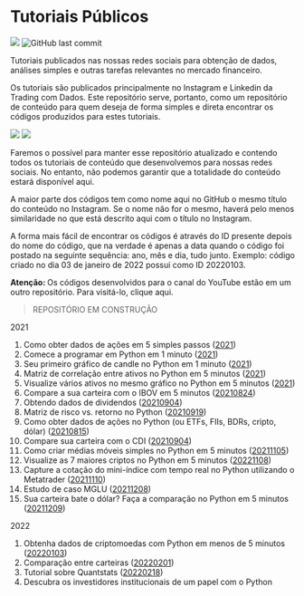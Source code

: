# Tutoriais Públicos

![](https://img.shields.io/github/commit-activity/w/Trading-com-Dados/tutoriais_publicos?style=flat)
![GitHub last commit](https://img.shields.io/github/last-commit/Trading-com-Dados/tutoriais_publicos)



Tutoriais publicados nas nossas redes sociais para obtenção de dados, análises simples e outras tarefas relevantes no mercado financeiro.

Os tutoriais são publicados principalmente no Instagram e Linkedin da Trading com Dados. Este repositório serve, portanto, como um repositório de conteúdo para quem deseja de forma simples e direta encontrar os códigos produzidos para estes tutoriais.

![](https://img.shields.io/badge/Instagram-E4405F?style=for-the-badge&logo=instagram&logoColor=white&link=https://www.instagram.com/tradingcomdados/)
![](https://img.shields.io/badge/LinkedIn-0077B5?style=for-the-badge&logo=linkedin&logoColor=white&link=https://www.linkedin.com/company/tradingcomdados)

Faremos o possível para manter esse repositório atualizado e contendo todos os tutoriais de conteúdo que desenvolvemos para nossas redes sociais. No entanto, não podemos garantir que a totalidade do conteúdo estará disponível aqui.

A maior parte dos códigos tem como nome aqui no GitHub o mesmo título do conteúdo no Instagram. Se o nome não for o mesmo, haverá pelo menos similaridade no que está descrito aqui com o título no Instagram.

A forma mais fácil de encontrar os códigos é através do ID presente depois do nome do código, que na verdade é apenas a data quando o código foi postado na seguinte sequência: ano, mês e dia, tudo junto. Exemplo: código criado no dia 03 de janeiro de 2022 possui como ID 20220103.

<b> Atenção: </b> 
Os códigos desenvolvidos para o canal do YouTube estão em um outro repositório. Para visitá-lo, clique aqui.

> REPOSITÓRIO EM CONSTRUÇÃO

2021

1. Como obter dados de ações em 5 simples passos ([2021]())
2. Comece a programar em Python em 1 minuto ([2021]())
3. Seu primeiro gráfico de candle no Python em 1 minuto ([2021]())
4. Matriz de correlação entre ativos no Python em 5 minutos ([2021]())
5. Visualize vários ativos no mesmo gráfico no Python em 5 minutos ([2021]())
6. Compare a sua carteira com o IBOV em 5 minutos ([20210824](https://github.com/Trading-com-Dados/tutoriais_publicos/blob/main/20210824_Compara%C3%A7%C3%A3o_Carteira_vs_IBOV.ipynb))
7. Obtendo dados de dividendos ([20210904](https://github.com/Trading-com-Dados/tutoriais_publicos/blob/main/20210904_Obtendo_Dividendos.ipynb))
8. Matriz de risco vs. retorno no Python ([20210919](https://github.com/Trading-com-Dados/tutoriais_publicos/blob/main/20210919%20-%20Tutorial%20Risco_x_Retorno.ipynb))
9. Como obter dados de ações no Python (ou ETFs, FIIs, BDRs, cripto, dólar) ([20210815](https://github.com/Trading-com-Dados/tutoriais_publicos/blob/main/Post_Instagram_Como_obter_dados_de_a%C3%A7%C3%B5es.ipynb))
10. Compare sua carteira com o CDI ([20210904](https://github.com/Trading-com-Dados/tutoriais_publicos/blob/main/20210904_An%C3%A1lise_Carteira_vs_CDI_e_outros_benchmarks.ipynb))
11. Como criar médias móveis simples no Python em 5 minutos ([20211105](https://github.com/Trading-com-Dados/tutoriais_publicos/blob/main/20211105_M%C3%A9dias_m%C3%B3veis_simples_com_Python.ipynb))
12. Visualize as 7 maiores criptos no Python em 5 minutos ([20221108](https://github.com/Trading-com-Dados/tutoriais_publicos/blob/main/20211108_Visualiza%C3%A7%C3%A3o_das_maiores_criptos.ipynb))
13. Capture a cotação do mini-índice com tempo real no Python utilizando o Metatrader ([20211110](https://github.com/Trading-com-Dados/tutoriais_publicos/blob/main/20211110_Pr%C3%A1tica%20com%20Metatrader.ipynb))
14. Estudo de caso MGLU ([20211208](https://github.com/Trading-com-Dados/tutoriais_publicos/blob/main/20211208_Estudo_Fundamentos_MGLU3_.ipynb))
15. Sua carteira bate o dólar? Faça a comparação no Python em 5 minutos ([20211209](https://github.com/Trading-com-Dados/tutoriais_publicos/blob/main/20211205_Compara%C3%A7%C3%A3o_Carteira_vs_d%C3%B3lar.ipynb))

2022
1. Obtenha dados de criptomoedas com Python em menos de 5 minutos ([20220103](https://github.com/Trading-com-Dados/tutoriais_publicos/blob/main/20220103_Tutorial_vectorbt_cripto_data_binance.ipynb))
2. Comparação entre carteiras ([20220201](https://github.com/Trading-com-Dados/tutoriais_publicos/blob/main/20220201_Compara%C3%A7%C3%A3o_entre_Carteiras.ipynb))
3. Tutorial sobre Quantstats ([20220218](https://github.com/Trading-com-Dados/tutoriais_publicos/blob/main/Pr%C3%A1tica%20com%20quantstats.ipynb))
4. Descubra os investidores institucionais de um papel com o Python

